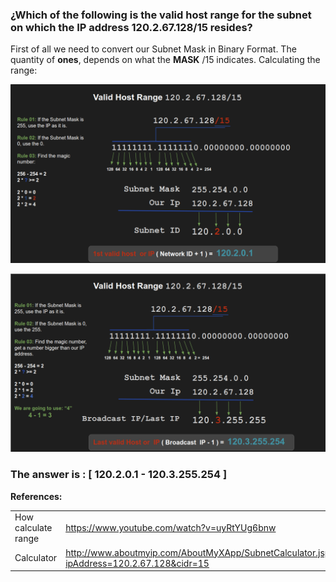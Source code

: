 ### ¿Which of the following is the valid host range for the subnet on which the IP address 120.2.67.128/15 resides?

First of all we need to convert our Subnet Mask in Binary Format. The quantity of **ones**, depends on what the **MASK** /15 indicates.
Calculating the range:

![alt text](first_valid_host.png)

![alt text](last_valid_host.png)


### The answer is :  [ 120.2.0.1 - 120.3.255.254 ]



**References:**

|||
| ------------- | ------------- |
| How calculate range  | https://www.youtube.com/watch?v=uyRtYUg6bnw  |
| Calculator  | http://www.aboutmyip.com/AboutMyXApp/SubnetCalculator.jsp?ipAddress=120.2.67.128&cidr=15  |